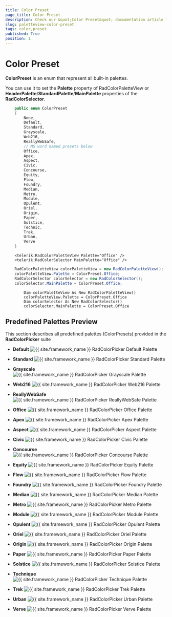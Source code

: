 ```yaml
---
title: Color Preset
page_title: Color Preset
description: Check our &quot;Color Preset&quot; documentation article for the RadColorPicker {{ site.framework_name }} control.
slug: paletteview-color-preset
tags: color,preset
published: True
position: 1
---
```


# Color Preset

__ColorPreset__ is an enum that represent all built-in palettes.				

You can use it to set  the __Palette__ property of RadColorPaletteView or __HeaderPalette__/__StandardPalette__/__MainPalette__ properties of the __RadColorSelector__.
				

```C#
    public enum ColorPreset
    {
        None,
        Default,
        Standard,
        Grayscale,
        Web216,
        ReallyWebSafe,
        // MS word named presets below
        Office,
        Apex,
        Aspect,
        Civic,
        Concourse,
        Equity,
        Flow,
        Foundry,
        Median,
        Metro,
        Module,
        Opulent,
        Oriel,
        Origin,
        Paper,
        Solstice,
        Technic,
        Trek,
        Urban,
        Verve
    }
```


```XAML
	<telerik:RadColorPaletteView Palette="Office" />
	<telerik:RadColorSelector MainPalette="Office" />
```


```C#
	RadColorPaletteView colorPaletteView = new RadColorPaletteView();
	colorPaletteView.Palette = ColorPreset.Office;
	RadColorSelector colorSelector = new RadColorSelector();
	colorSelector.MainPalette = ColorPreset.Office;
```


```VB.NET
		Dim colorPaletteView As New RadColorPaletteView()
		colorPaletteView.Palette = ColorPreset.Office
		Dim colorSelector As New RadColorSelector()
		colorSelector.MainPalette = ColorPreset.Office
```

## Predefined Palettes Preview

This section describes all predefined palettes (ColorPresets) provided in the __RadColorPicker__ suite

* __Default__
	![{{ site.framework_name }} RadColorPicker Default Palette](images/radcolorpicker-predefined-palettes-default.png)
	
* __Standard__
	![{{ site.framework_name }} RadColorPicker Standard Palette](images/radcolorpicker-predefined-palettes-standart.png)
	
* __Grayscale__
	![{{ site.framework_name }} RadColorPicker Grayscale Palette](images/radcolorpicker-predefined-palettes-grayscale.png)
	
* __Web216__
	![{{ site.framework_name }} RadColorPicker Web216 Palette](images/radcolorpicker-predefined-palettes-web216.png)
	
* __ReallyWebSafe__
	![{{ site.framework_name }} RadColorPicker ReallyWebSafe Palette](images/radcolorpicker-predefined-palettes-reallyWebSafe.png)
	
* __Office__
	![{{ site.framework_name }} RadColorPicker Office Palette](images/radcolorpicker-predefined-palettes-office.png)
	
* __Apex__
	![{{ site.framework_name }} RadColorPicker Apex Palette](images/radcolorpicker-predefined-palettes-apex.png)
	
* __Aspect__
	![{{ site.framework_name }} RadColorPicker Aspect Palette](images/radcolorpicker-predefined-palettes-aspect.png)
	
* __Civic__
	![{{ site.framework_name }} RadColorPicker Civic Palette](images/radcolorpicker-predefined-palettes-civic.png)
	
* __Concourse__
	![{{ site.framework_name }} RadColorPicker Concourse Palette](images/radcolorpicker-predefined-palettes-concourse.png)
	
* __Equity__
	![{{ site.framework_name }} RadColorPicker Equity Palette](images/radcolorpicker-predefined-palettes-equity.png)
	
* __Flow__
	![{{ site.framework_name }} RadColorPicker Flow Palette](images/radcolorpicker-predefined-palettes-flow.png)
	
* __Foundry__
	![{{ site.framework_name }} RadColorPicker Foundry Palette](images/radcolorpicker-predefined-palettes-foundry.png)
	
* __Median__
	![{{ site.framework_name }} RadColorPicker Median Palette](images/radcolorpicker-predefined-palettes-median.png)
	
* __Metro__
	![{{ site.framework_name }} RadColorPicker Metro Palette](images/radcolorpicker-predefined-palettes-metro.png)
	
* __Module__
	![{{ site.framework_name }} RadColorPicker Module Palette](images/radcolorpicker-predefined-palettes-module.png)
	
* __Opulent__
	![{{ site.framework_name }} RadColorPicker Opulent Palette](images/radcolorpicker-predefined-palettes-opulent.png)
	
* __Oriel__
	![{{ site.framework_name }} RadColorPicker Oriel Palette](images/radcolorpicker-predefined-palettes-oriel.png)
	
* __Origin__
	![{{ site.framework_name }} RadColorPicker Origin Palette](images/radcolorpicker-predefined-palettes-origin.png)
	
* __Paper__
	![{{ site.framework_name }} RadColorPicker Paper Palette](images/radcolorpicker-predefined-palettes-paper.png)
	
* __Solstice__
	![{{ site.framework_name }} RadColorPicker Solstice Palette](images/radcolorpicker-predefined-palettes-solstice.png)
	
* __Technique__
	![{{ site.framework_name }} RadColorPicker Technique Palette](images/radcolorpicker-predefined-palettes-technique.png)
	
* __Trek__
	![{{ site.framework_name }} RadColorPicker Trek Palette](images/radcolorpicker-predefined-palettes-trek.png)
	
* __Urban__
	![{{ site.framework_name }} RadColorPicker Urban Palette](images/radcolorpicker-predefined-palettes-urban.png)
	
* __Verve__
	![{{ site.framework_name }} RadColorPicker Verve Palette](images/radcolorpicker-predefined-palettes-verve.png)